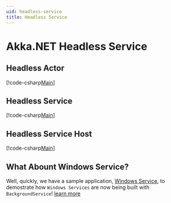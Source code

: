 ```yaml
---
uid: headless-service
title: Headless Service
---
```

# Akka.NET Headless Service

## Headless Actor

[!code-csharp[Main](../../../src/examples/HeadlessService/AkkaHeadlesssService/HeadlessActor.cs?name=headless-actor)]

## Headless Service

[!code-csharp[Main](../../../src/examples/HeadlessService/AkkaHeadlesssService/AkkaService.cs?name=headless-akka-service)]

## Headless Service Host

[!code-csharp[Main](../../../src/examples/HeadlessService/AkkaHeadlesssService/Program.cs?name=headless-service-program)]

## What Abount Windows Service?

Well, quickly, we have a sample application, [Windows Service](../deployment/windows-service.html), to demostrate how `Windows Services` are now being built with `BackgroundService`!
[learn more](https://docs.microsoft.com/en-us/dotnet/core/extensions/windows-service)